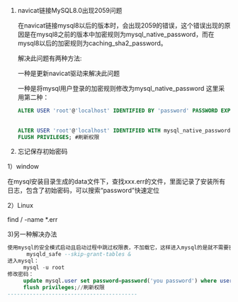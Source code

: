 1. navicat链接MySQL8.0出现2059问题

   在navicat链接mysql8以后的版本时，会出现2059的错误，这个错误出现的原因是在mysql8之前的版本中加密规则为mysql_native_password，而在mysql8以后的加密规则为caching_sha2_password。

   解决此问题有两种方法:

   一种是更新navicat驱动来解决此问题

   一种是将mysql用户登录的加密规则修改为mysql_native_password
   这里采用第二种：

   ```sql
   ALTER USER 'root'@'localhost' IDENTIFIED BY 'password' PASSWORD EXPIRE NEVER; #修改加密规则
    
    
   ALTER USER 'root'@'localhost' IDENTIFIED WITH mysql_native_password BY 'password';  #更新一下用户的密码
   FLUSH PRIVILEGES; #刷新权限
   ```

   

2.  忘记保存初始密码

   1）window

   在mysql安装目录生成的data文件下，查找xxx.err的文件，里面记录了安装所有日志，包含了初始密码，可以搜索“password”快速定位

   2）Linux

   find / -name *.err

   3)另一种解决办法

   ```sql
   使用mysql的安全模式启动且启动过程中跳过权限表，不加载它，这样进入mysql的是就不需要密码了  
         mysqld_safe --skip-grant-tables &
   进入mysql：
        mysql -u root
   修改密码：
        update mysql.user set password=password('you password') where user='root';
        flush privileges;//刷新权限
   -----------------------------------------
   
   ```

   